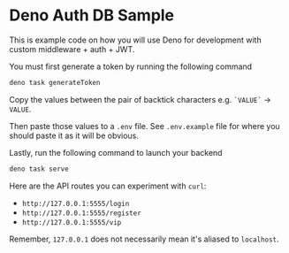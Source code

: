 # Deno Auth DB Sample

This is example code on how you will use Deno for development with custom middleware + auth + JWT.

You must first generate a token by running the following command

```bash
deno task generateToken
```

Copy the values between the pair of backtick characters e.g. `` `VALUE` `` -> `VALUE`.

Then paste those values to a `.env` file. See `.env.example` file for where you should paste it as it will be obvious.

Lastly, run the following command to launch your backend

```bash
deno task serve
```

Here are the API routes you can experiment with `curl`:
- `http://127.0.0.1:5555/login`
- `http://127.0.0.1:5555/register`
- `http://127.0.0.1:5555/vip`

Remember, `127.0.0.1` does not necessarily mean it's aliased to `localhost`.
